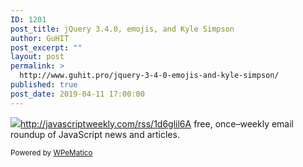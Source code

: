 ```yaml
---
ID: 1201
post_title: jQuery 3.4.0, emojis, and Kyle Simpson
author: GuHIT
post_excerpt: ""
layout: post
permalink: >
  http://www.guhit.pro/jquery-3-4-0-emojis-and-kyle-simpson/
published: true
post_date: 2019-04-11 17:00:00
---
```

<img class="wpe_imgrss" src="https://res.cloudinary.com/cpress/image/upload/w_1280,e_sharpen:60/fnomomsbvvtpgxegr5bc.jpg">http://javascriptweekly.com/rss/1d6glil6A free, once&ndash;weekly email roundup of JavaScript news and articles.<p class="wpematico_credit"><small>Powered by <a href="http://www.wpematico.com" target="_blank">WPeMatico</a></small></p>